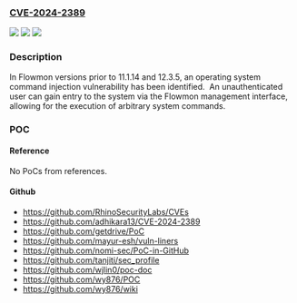 ### [CVE-2024-2389](https://cve.mitre.org/cgi-bin/cvename.cgi?name=CVE-2024-2389)
![](https://img.shields.io/static/v1?label=Product&message=Flowmon&color=blue)
![](https://img.shields.io/static/v1?label=Version&message=n%2Fa&color=blue)
![](https://img.shields.io/static/v1?label=Vulnerability&message=CWE-78%20Improper%20Neutralization%20of%20Special%20Elements%20used%20in%20an%20OS%20Command%20('OS%20Command%20Injection')&color=brighgreen)

### Description

In Flowmon versions prior to 11.1.14 and 12.3.5, an operating system command injection vulnerability has been identified.  An unauthenticated user can gain entry to the system via the Flowmon management interface, allowing for the execution of arbitrary system commands.

### POC

#### Reference
No PoCs from references.

#### Github
- https://github.com/RhinoSecurityLabs/CVEs
- https://github.com/adhikara13/CVE-2024-2389
- https://github.com/getdrive/PoC
- https://github.com/mayur-esh/vuln-liners
- https://github.com/nomi-sec/PoC-in-GitHub
- https://github.com/tanjiti/sec_profile
- https://github.com/wjlin0/poc-doc
- https://github.com/wy876/POC
- https://github.com/wy876/wiki

